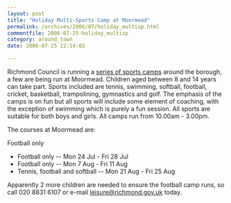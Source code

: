 ```yaml
---
layout: post
title: "Holiday Multi-Sports Camp at Moormead"
permalink: /archives/2006/07/holiday_multisp.html
commentfile: 2006-07-25-holiday_multisp
category: around_town
date: 2006-07-25 22:14:03

---
```


Richmond Council is running a [series of sports camps](http://www.richmond.gov.uk/liveitup) around the borough, a few are being run at Moormead. Children aged between 8 and 14 years can take part. Sports included are tennis, swimming, softball, football, cricket, basketball, trampolining, gymnastics and golf. The emphasis of the camps is on fun but all sports will include some element of coaching, with the exception of swimming which is purely a fun session. All sports are suitable for both boys and girls. All camps run from 10.00am - 3.00pm.

The courses at Moormead are:

Football only

-   Football only -- Mon 24 Jul - Fri 28 Jul
-   Football only -- Mon 7 Aug - Fri 11 Aug
-   Tennis, football and softball -- Mon 21 Aug - Fri 25 Aug

Apparently 2 more children are needed to ensure the football camp runs, so call 020 8831 6107 or e-mail [leisure@richmond.gov.uk](mailto:leisure@richmond.gov.uk) today.
